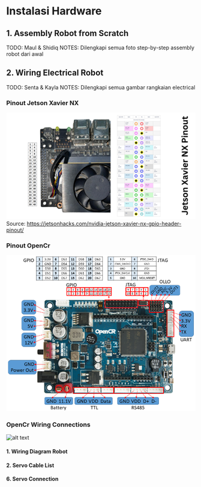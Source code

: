 # Instalasi Hardware

## 1. Assembly Robot from Scratch

TODO: Maul & Shidiq
NOTES: Dilengkapi semua foto step-by-step assembly robot dari awal

## 2. Wiring Electrical Robot

TODO: Senta & Kayla
NOTES: Dilengkapi semua gambar rangkaian electrical
### Pinout Jetson Xavier NX

![alt text](./images/Jetson-NX-Pinout.png)
Source: https://jetsonhacks.com/nvidia-jetson-xavier-nx-gpio-header-pinout/

### Pinout OpenCr
![alt text](./images/opencr_pinout.png)

### OpenCr Wiring Connections
![alt text](./images/OpenCR-Wiring.png)

#### 1. Wiring Diagram Robot
#### 2. Servo Cable List
#### 6. Servo Connection